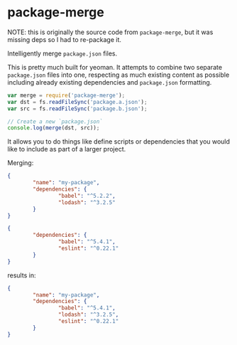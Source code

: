 # package-merge

NOTE: this is originally the source code from `package-merge`, but it was missing deps so I had to re-package it. 

Intelligently merge `package.json` files.

This is pretty much built for yeoman. It attempts to combine two separate `package.json` files into one, respecting as much existing content as possible including already existing dependencies and `package.json` formatting.

```javascript
var merge = require('package-merge');
var dst = fs.readFileSync('package.a.json');
var src = fs.readFileSync('package.b.json');

// Create a new `package.json`
console.log(merge(dst, src));
```

It allows you to do things like define scripts or dependencies that you would like to include as part of a larger project.

Merging:

```json
{
        "name": "my-package",
        "dependencies": {
                "babel": "^5.2.2",
                "lodash": "^3.2.5"
        }
}
```

```json
{
        "dependencies": {
                "babel": "^5.4.1",
                "eslint": "^0.22.1"
        }
}
```

results in:

```json
{
        "name": "my-package",
        "dependencies": {
                "babel": "^5.4.1",
                "lodash": "^3.2.5",
                "eslint": "^0.22.1"
        }
}
```